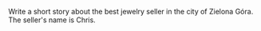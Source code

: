 Write a short story about the best jewelry seller in the city of Zielona Góra. The seller's name is Chris.

